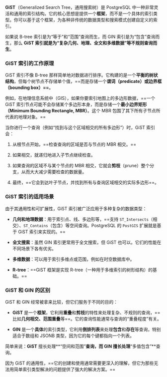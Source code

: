 **GiST**（Generalized Search Tree，通用搜索树）是 PostgreSQL 中一种非常灵活和通用的索引结构。它的核心思想是提供一个**框架**，而不是一个具体的索引类型。你可以基于这个框架，为各种非传统的数据类型和搜索模式创建自定义的索引。

如果说 B-tree 索引是为“等于”和“范围”查询而生，而 GIN 索引是为“包含”查询而生，那么 **GiST 索引就是为“复杂几何、地理、全文和多维数据”等不规则查询而生**。

### GiST 索引的工作原理

GiST 索引不像 B-tree 那样简单地对数据进行排序。它构建的是一个**平衡的树状结构**，但每个树节点不存储单个值，==而是存储一个**谓词（predicate）**或**边界框（bounding box）==**。

例如，在地理信息系统中（GIS），如果你要索引地图上的多边形数据，==一个 GiST 索引节点可能不会存储某个多边形本身，而是存储一个**最小边界矩形（Minimum Bounding Rectangle, MBR）**。这个 MBR 包围了其下所有子节点所代表的地理对象。==

当你进行一个查询（例如“找到与这个区域相交的所有多边形”）时，GiST 索引会：

1. 从根节点开始，==检查查询的区域是否与节点的 MBR 相交。==
    
2. 如果相交，就递归地进入子节点继续检查。
    
3. 如果查询的区域不与某个节点的 MBR 相交，它就会**剪枝**（prune）整个分支，从而大大减少需要检查的数据量。
    
4. 最终，==它会到达叶子节点，并找到所有与查询区域相交的实际多边形==。

### GiST 索引的适用场景

由于其通用性和可扩展性，GiST 索引被广泛应用于多种复杂的数据类型：

- **几何和地理数据**：用于索引点、线、多边形等，==支持 `ST_Intersects`（相交）、`ST_Contains`（包含）等空间查询。PostgreSQL 的 `PostGIS` 扩展就是基于 GiST 索引来实现的。==
    
- **全文搜索**：虽然 GIN 索引更常用于全文搜索，但 GiST 也可以。它们的性能在不同场景下各有优劣。
    
- **多维数据**：可以用于索引多维点或范围，例如在时空数据库中。
    
- **R-tree**：==GiST 框架是实现 R-tree（一种用于多维索引的树形结构）的基础。==

### GiST 和 GIN 的区别

GiST 和 GIN 经常被拿来比较，但它们服务于不同的目的：

- **GiST** 是一个**框架**，它利用**重叠**和**剪枝**的特性来处理复杂、不规则的查询，==比如**几何相交、范围重叠**等==。它的查询性能通常与查询的“重叠程度”有关。
    
- **GIN** 是一个**具体**的索引类型，它利用**倒排列表**来处理**包含**和**存在**等查询，特别适合于数组和 JSONB 类型，因为它的每个键都指向一个列表。
    

简单来说：**GiST** 擅长处理**“空间和范围”**查询，而 **GIN** 擅长处理**“多值包含”**查询。

因为 GiST 的通用性，==它的创建和使用通常需要更深入的理解，但它为那些无法用简单索引类型解决的问题提供了强大的解决方案。==